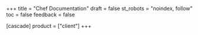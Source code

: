 +++
title = "Chef Documentation"
draft = false
st_robots = "noindex, follow"
toc = false
feedback = false

[cascade]
  product = ["client"]
+++
